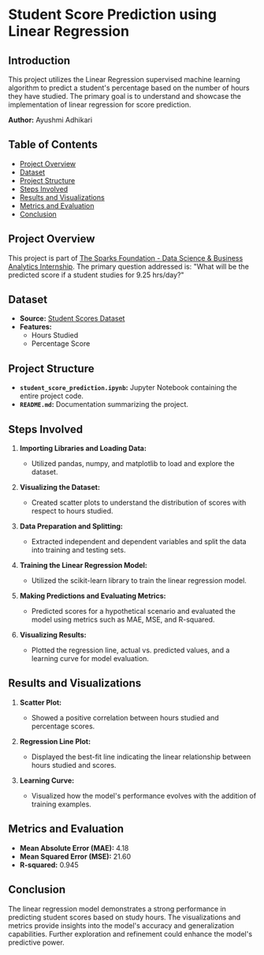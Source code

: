 # Student Score Prediction using Linear Regression

## Introduction
This project utilizes the Linear Regression supervised machine learning algorithm to predict a student's percentage based on the number of hours they have studied. The primary goal is to understand and showcase the implementation of linear regression for score prediction.

**Author:** Ayushmi Adhikari


## Table of Contents
- [Project Overview](#project-overview)
- [Dataset](#dataset)
- [Project Structure](#project-structure)
- [Steps Involved](#steps-involved)
- [Results and Visualizations](#results-and-visualizations)
- [Metrics and Evaluation](#metrics-and-evaluation)
- [Conclusion](#conclusion)

## Project Overview
This project is part of [The Sparks Foundation - Data Science & Business Analytics Internship](https://www.thesparksfoundationsingapore.org/). The primary question addressed is: "What will be the predicted score if a student studies for 9.25 hrs/day?"

## Dataset
- **Source:** [Student Scores Dataset](http://bit.ly/w-data)
- **Features:**
  - Hours Studied
  - Percentage Score

## Project Structure
- **`student_score_prediction.ipynb`:** Jupyter Notebook containing the entire project code.
- **`README.md`:** Documentation summarizing the project.


## Steps Involved
1. **Importing Libraries and Loading Data:**
   - Utilized pandas, numpy, and matplotlib to load and explore the dataset.

2. **Visualizing the Dataset:**
   - Created scatter plots to understand the distribution of scores with respect to hours studied.

3. **Data Preparation and Splitting:**
   - Extracted independent and dependent variables and split the data into training and testing sets.

4. **Training the Linear Regression Model:**
   - Utilized the scikit-learn library to train the linear regression model.

5. **Making Predictions and Evaluating Metrics:**
   - Predicted scores for a hypothetical scenario and evaluated the model using metrics such as MAE, MSE, and R-squared.

6. **Visualizing Results:**
   - Plotted the regression line, actual vs. predicted values, and a learning curve for model evaluation.

## Results and Visualizations
1. **Scatter Plot:**
   - Showed a positive correlation between hours studied and percentage scores.

2. **Regression Line Plot:**
   - Displayed the best-fit line indicating the linear relationship between hours studied and scores.

3. **Learning Curve:**
   - Visualized how the model's performance evolves with the addition of training examples.

## Metrics and Evaluation
- **Mean Absolute Error (MAE):** 4.18
- **Mean Squared Error (MSE):** 21.60
- **R-squared:** 0.945

## Conclusion
The linear regression model demonstrates a strong performance in predicting student scores based on study hours. The visualizations and metrics provide insights into the model's accuracy and generalization capabilities. Further exploration and refinement could enhance the model's predictive power.


